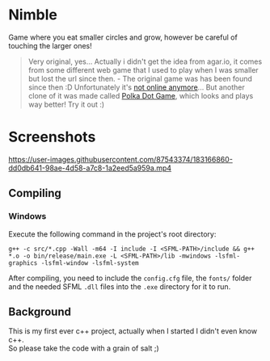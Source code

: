 # Nimble

Game where you eat smaller circles and grow, however be careful of touching the larger ones!

> Very original, yes... Actually i didn't get the idea from agar.io, it comes from some different web game that I used to play when I was smaller but lost the url since then. - The original game was has been found since then :D Unfortunately it's [not online anymore](https://experiments.withgoogle.com/circle-game)...
> But another clone of it was made called [Polka Dot Game](https://www.polkadotgame.com), which looks and plays way better! Try it out :)

# Screenshots

https://user-images.githubusercontent.com/87543374/183166860-dd0db641-98ae-4d58-a7c8-1a2eed5a959a.mp4

## Compiling

### Windows

Execute the following command in the project's root directory:

```
g++ -c src/*.cpp -Wall -m64 -I include -I <SFML-PATH>/include && g++ *.o -o bin/release/main.exe -L <SFML-PATH>/lib -mwindows -lsfml-graphics -lsfml-window -lsfml-system
```

After compiling, you need to include the `config.cfg` file, the `fonts/` folder and the needed SFML `.dll` files into the `.exe` directory for it to run.

## Background

This is my first ever c++ project, actually when I started I didn't even know c++.\
So please take the code with a grain of salt ;)

